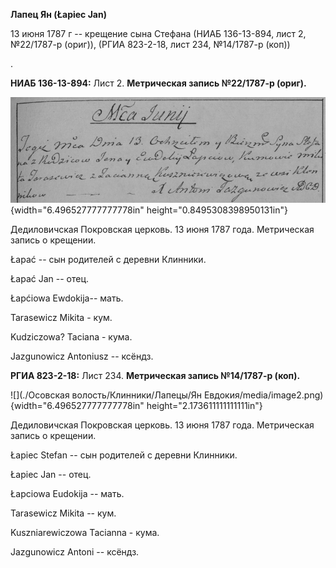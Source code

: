 **Лапец Ян (Łapiec Jan)**

13 июня 1787 г -- крещение сына Стефана (НИАБ 136-13-894, лист 2,
№22/1787-р (ориг)), (РГИА 823-2-18, лист 234, №14/1787-р (коп))

.

**НИАБ 136-13-894:** Лист 2. **Метрическая запись №22/1787-р (ориг).**

![](./media/21d1711cd43d9b07f9bf0b1742ce403b90092b09.png){width="6.496527777777778in"
height="0.8495308398950131in"}

Дедиловичская Покровская церковь. 13 июня 1787 года. Метрическая запись
о крещении.

Łapać -- сын родителей с деревни Клинники.

Łapać Jan -- отец.

Łapćiowa Ewdokija-- мать.

Tarasewicz Mikita - кум.

Kudziczowa? Taciana - кума.

Jazgunowicz Antoniusz -- ксёндз.

**РГИА 823-2-18:** Лист 234. **Метрическая запись №14/1787-р (коп).**

![](./Осовская волость/Клинники/Лапецы/Ян Евдокия/media/image2.png){width="6.496527777777778in"
height="2.173611111111111in"}

Дедиловичская Покровская церковь. 13 июня 1787 года. Метрическая запись
о крещении.

Łapiec Stefan -- сын родителей с деревни Клинники.

Łapiec Jan -- отец.

Łapciowa Eudokija -- мать.

Tarasewicz Mikita -- кум.

Kuszniarewiczowa Tacianna - кума.

Jazgunowicz Antoni -- ксёндз.
